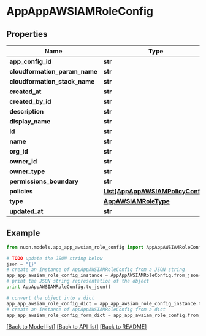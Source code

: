 # AppAppAWSIAMRoleConfig


## Properties

Name | Type | Description | Notes
------------ | ------------- | ------------- | -------------
**app_config_id** | **str** |  | [optional] 
**cloudformation_param_name** | **str** |  | [optional] 
**cloudformation_stack_name** | **str** |  | [optional] 
**created_at** | **str** |  | [optional] 
**created_by_id** | **str** |  | [optional] 
**description** | **str** |  | [optional] 
**display_name** | **str** |  | [optional] 
**id** | **str** |  | [optional] 
**name** | **str** |  | [optional] 
**org_id** | **str** |  | [optional] 
**owner_id** | **str** |  | [optional] 
**owner_type** | **str** |  | [optional] 
**permissions_boundary** | **str** |  | [optional] 
**policies** | [**List[AppAppAWSIAMPolicyConfig]**](AppAppAWSIAMPolicyConfig.md) |  | [optional] 
**type** | [**AppAWSIAMRoleType**](AppAWSIAMRoleType.md) |  | [optional] 
**updated_at** | **str** |  | [optional] 

## Example

```python
from nuon.models.app_app_awsiam_role_config import AppAppAWSIAMRoleConfig

# TODO update the JSON string below
json = "{}"
# create an instance of AppAppAWSIAMRoleConfig from a JSON string
app_app_awsiam_role_config_instance = AppAppAWSIAMRoleConfig.from_json(json)
# print the JSON string representation of the object
print AppAppAWSIAMRoleConfig.to_json()

# convert the object into a dict
app_app_awsiam_role_config_dict = app_app_awsiam_role_config_instance.to_dict()
# create an instance of AppAppAWSIAMRoleConfig from a dict
app_app_awsiam_role_config_form_dict = app_app_awsiam_role_config.from_dict(app_app_awsiam_role_config_dict)
```
[[Back to Model list]](../README.md#documentation-for-models) [[Back to API list]](../README.md#documentation-for-api-endpoints) [[Back to README]](../README.md)


